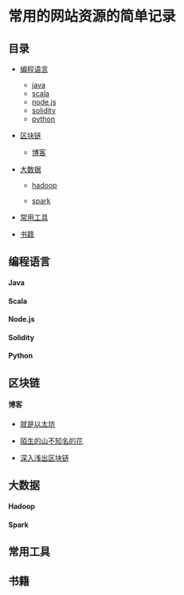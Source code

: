 # 常用的网站资源的简单记录

## 目录

  * [编程语言](#1.1)

    * [java](#1.1.1)
    * [scala](#1.1.2)
    * [node.js](#1.1.3)
    * [solidity](#1.1.4)
    * [python](#1.1.5)

  * [区块链](#1.2)

    * [博客](#1.2.1)

  * [大数据](#1.3)

    * [hadoop](#1.3.1)

    * [spark](#1.3.2)

  * [常用工具](#1.4)

  * [书籍](#1.5)


<h2 id="1.1">编程语言</h3>

<h4 id="1.1.1">Java</h4>

<h4 id="1.1.2">Scala</h4>

<h4 id="1.1.3">Node.js</h4>

<h4 id="1.1.4">Solidity</h4>

<h4 id="1.1.4">Python</h4>

<h2 id="1.2">区块链</h3>


<h4 id="1.2.1">博客</h4>

  - [就是以太坊](https://www.94eth.com/)

  - [陌生的山不知名的花](https://mshk.top/)

  - [深入浅出区块链](https://learnblockchain.cn/)

<h2 id="1.3">大数据</h3>

<h4 id="1.3.1">Hadoop</h4>

<h4 id="1.3.2">Spark</h4>

<h2 id="1.4">常用工具</h3>

<h2 id="1.5">书籍</h3>





